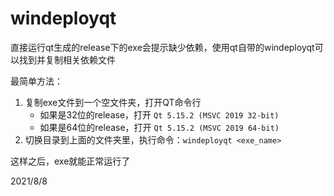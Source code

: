 # windeployqt

直接运行qt生成的release下的exe会提示缺少依赖，使用qt自带的windeployqt可以找到并复制相关依赖文件  

最简单方法：  
1. 复制exe文件到一个空文件夹，打开QT命令行  
   - 如果是32位的release，打开 `Qt 5.15.2 (MSVC 2019 32-bit)`  
   - 如果是64位的release，打开 `Qt 5.15.2 (MSVC 2019 64-bit)`  
2. 切换目录到上面的文件夹里，执行命令：`windeployqt <exe_name>`  

这样之后，exe就能正常运行了  


2021/8/8  
